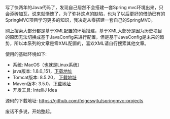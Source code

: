 写了快两年的Java代码了，发现自己居然不会搭建一套Spring mvc环境出来，只会添砖加瓦，说来就惭愧了，为了弥补这点的缺陷，也为了以后更好的借助已有的SpringMVC项目学习更多的知识，我决定从零搭建一套自己的SpringMVC。

网上搜索大部分都是基于XML配置的环境搭建，基于XML大部分是因为历史项目的原因无法切换成基于JavaConfig来进行配置，但是基于JavaConfig是未来的趋势，所以本系列的文章是零XML配置的，喜欢XML请自行搜索其他文章。

使用的基础环境如下:
 - 系统: MacOS（也就是Linux系统）
 - java版本: 1.8.0_151，[下载地址](http://www.oracle.com/technetwork/java/javase/downloads/jdk8-downloads-2133151.html)
 - Tomcat版本: 8.5.20， [下载地址](https://tomcat.apache.org/download-80.cgi)
 - Maven版本: 3.5.0，[下载地址](http://maven.apache.org/download.cgi)
 - 开发工具: IntelliJ Idea

源码的下载地址: https://github.com/feigeswjtu/springmvc-projects

废话不多说，开始整起。
